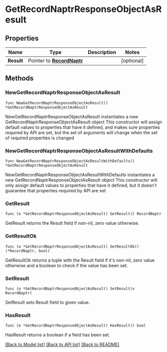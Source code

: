 # GetRecordNaptrResponseObjectAsResult

## Properties

Name | Type | Description | Notes
------------ | ------------- | ------------- | -------------
**Result** | Pointer to [**RecordNaptr**](RecordNaptr.md) |  | [optional] 

## Methods

### NewGetRecordNaptrResponseObjectAsResult

`func NewGetRecordNaptrResponseObjectAsResult() *GetRecordNaptrResponseObjectAsResult`

NewGetRecordNaptrResponseObjectAsResult instantiates a new GetRecordNaptrResponseObjectAsResult object
This constructor will assign default values to properties that have it defined,
and makes sure properties required by API are set, but the set of arguments
will change when the set of required properties is changed

### NewGetRecordNaptrResponseObjectAsResultWithDefaults

`func NewGetRecordNaptrResponseObjectAsResultWithDefaults() *GetRecordNaptrResponseObjectAsResult`

NewGetRecordNaptrResponseObjectAsResultWithDefaults instantiates a new GetRecordNaptrResponseObjectAsResult object
This constructor will only assign default values to properties that have it defined,
but it doesn't guarantee that properties required by API are set

### GetResult

`func (o *GetRecordNaptrResponseObjectAsResult) GetResult() RecordNaptr`

GetResult returns the Result field if non-nil, zero value otherwise.

### GetResultOk

`func (o *GetRecordNaptrResponseObjectAsResult) GetResultOk() (*RecordNaptr, bool)`

GetResultOk returns a tuple with the Result field if it's non-nil, zero value otherwise
and a boolean to check if the value has been set.

### SetResult

`func (o *GetRecordNaptrResponseObjectAsResult) SetResult(v RecordNaptr)`

SetResult sets Result field to given value.

### HasResult

`func (o *GetRecordNaptrResponseObjectAsResult) HasResult() bool`

HasResult returns a boolean if a field has been set.


[[Back to Model list]](../README.md#documentation-for-models) [[Back to API list]](../README.md#documentation-for-api-endpoints) [[Back to README]](../README.md)



